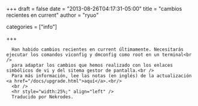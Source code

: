 
+++
draft = false
date = "2013-08-26T04:17:31-05:00"
title = "cambios recientes en current"
author = "ryuo"

categories = ["info"]

+++

      Han habido cambios recientes en current últimamente. Necesitarás ejecutar los comandos viconfig y dmconfig como root en un terminal<br />
      para adaptar los cambios que hemos realizado con los enlaces simbólicos de vi y del sitema gestor de pantalla.<br />
      Para más información, lee las notas (en inglés) de la actualización <a href="/docs/upgrade.html">aquí</a>.<br/>
      <br />
      <hr style="width:25%;" align="left" />
      Traducido por Nekrodes.
        
    